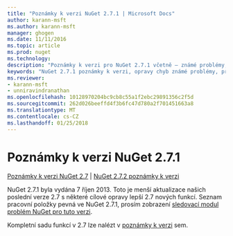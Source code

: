 ```yaml
---
title: "Poznámky k verzi NuGet 2.7.1 | Microsoft Docs"
author: karann-msft
ms.author: karann-msft
manager: ghogen
ms.date: 11/11/2016
ms.topic: article
ms.prod: nuget
ms.technology: 
description: "Poznámky k verzi pro NuGet 2.7.1 včetně – známé problémy, opravy chyb, přidaných funkcí a chcete."
keywords: "NuGet 2.7.1 poznámky k verzi, opravy chyb známé problémy, přidat funkce, chcete"
ms.reviewer:
- karann-msft
- unniravindranathan
ms.openlocfilehash: 10128970204bc9cb8c55a1f2ebc29891356c2f5d
ms.sourcegitcommit: 262d026beeffd4f3b6fc47d780a2f701451663a8
ms.translationtype: MT
ms.contentlocale: cs-CZ
ms.lasthandoff: 01/25/2018
---
```

# <a name="nuget-271-release-notes"></a>Poznámky k verzi NuGet 2.7.1

[Poznámky k verzi NuGet 2.7](../release-notes/nuget-2.7.md) | [NuGet 2.7.2 poznámky k verzi](../release-notes/nuget-2.7.2.md)

NuGet 2.7.1 byla vydána 7 říjen 2013.  Toto je menší aktualizace našich poslední verze 2.7 s některé cílové opravy lepší 2.7 nových funkcí. Seznam pracovní položky pevná ve NuGet 2.7.1, prosím zobrazení [sledovací modul problém NuGet pro tuto verzi](http://nuget.codeplex.com/workitem/list/advanced?keyword=&status=Closed&type=All&priority=All&release=NuGet%202.7.1&assignedTo=All&component=All&sortField=LastUpdatedDate&sortDirection=Descending&page=0).

Kompletní sadu funkcí v 2.7 lze nalézt v [poznámky k verzi](../release-notes/nuget-2.7.md) sem.
